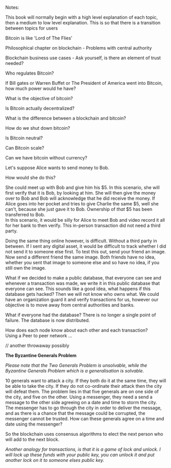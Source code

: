 Notes:

This book will normally begin with a high level explanation of each topic, then a medium to low level explanation. This is so that there is a transition between topics for users

Bitcoin is like 'Lord of The Flies'

Philosophical chapter on blockchain - Problems with central authority

Blockchain business use cases - Ask yourself, is there an element of trust needed?

Who regulates Bitcoin?

If Bill gates or Warren Buffet or The President of America went into Bitcoin, how much power would he have?

What is the objective of bitcoin?

Is Bitcoin actually decentralized?

What is the difference between a blockchain and bitcoin?

How do we shut down bitcoin?

Is Bitcoin neutral?

Can Bitcoin scale?

Can we have bitcoin without currency?

Let's suppose Alice wants to send money to Bob.

How would she do this?

She could meet up with Bob and give him his $5. In this scenario, she will first verify that it is Bob, by looking at him. She will then give the money over to Bob and Bob will acknowledge that he did receive the money. If Alice goes into her pocket and tries to give Charlie the same $5, well she can't, because she just gave it to Bob. Ownership of _that_ $5 has been transferred to Bob.  
In this scenario, it would be silly for Alice to meet Bob and video record it all for her bank to then verify. This in-person transaction did not need a third party.

Doing the same thing online however, is difficult. Without a third party in between. If I sent any digital asset, it would be difficult to track whether I did not send it to someone else first. To test this out, send your friend an image. Now send a different friend the same image. Both friends have no idea, whether you sent that image to someone else and so have no idea, if you still own the image.

What if we decided to make a public database, that everyone can see and whenever a transaction was made, we write it in this public database that everyone can see. This sounds like a good idea, what happens if this database gets hacked? Then we will not know who owns what. We could have an organization guard it and verify transactions for us, however our objective is to move away from central authorities and banks.

What if everyone had the database? There is no longer a single point of failure. The database is now distributed.

How does each node know about each other and each transaction?  
Using a Peer to peer network ...

// another throwaway possibly

**The Byzantine Generals Problem**

_Please note that the Two Generals Problem is unsolvable, while the Byzantine Generals Problem which is a generalisation is solvable._

10 generals want to attack a city. If they both do it at the same time, they will be able to take the city. If they do not co-ordinate their attack then the city will defeat them. The problem lies in that five generals are on one side of the city, and five on the other. Using a messenger, they need a send a message to the other side agreeing on a date and time to storm the city. The messenger has to go through the city in order to deliver the message, and as there is a chance that the message could be corrupted, the messenger cannot be trusted. How can these generals agree on a time and date using the messenger?

So the blockchain uses consensus algorithms to elect the next person who will add to the next block.





_Another analogy for transactions, is that it is a game of lock and unlock. I will lock up these funds with your public key, you can unlock it and put another lock on it to someone elses public key._

